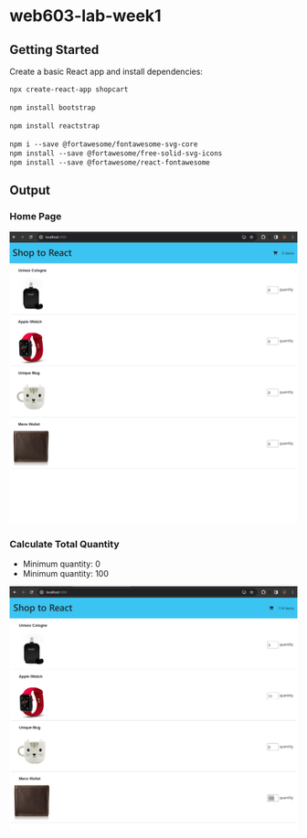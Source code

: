 # web603-lab-week1

## Getting Started

Create a basic React app and install dependencies:

```
npx create-react-app shopcart

npm install bootstrap

npm install reactstrap

npm i --save @fortawesome/fontawesome-svg-core
npm install --save @fortawesome/free-solid-svg-icons
npm install --save @fortawesome/react-fontawesome
```

## Output

### Home Page

![app-start](screenshots/app-start.png)

### Calculate Total Quantity

- Minimum quantity: 0
- Minimum quantity: 100

![app-total-quantity](screenshots/app-total-quantity.png)
